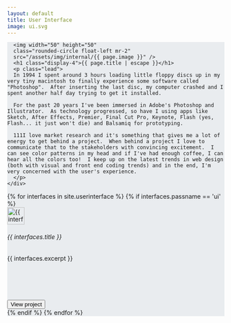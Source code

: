 ```yaml
---
layout: default
title: User Interface
image: ui.svg
---
```

<div class="d-flex" style="background-color: #e9ecef;">

  <div class="jumbotron mx-auto mb-0 py-3 px-5" style="max-width: 1200px">
    <div class="col-lg-12 mx-auto">

      <img width="50" height="50"
      class="rounded-circle float-left mr-2"
      src="/assets/img/internal/{{ page.image }}" />
      <h1 class="display-4">{{ page.title | escape }}</h1>
      <p class="lead">
      In 1994 I spent around 3 hours loading little floppy discs up in my very tiny macintosh to finally experience some software called "Photoshop".  After inserting the last disc, my computer crashed and I spent another half day trying to get it installed.  

      For the past 20 years I've been immersed in Adobe's Photoshop and Illustrator.  As technology progressed, so have I using apps like Sketch, After Effects, Premier, Final Cut Pro, Keynote, Flash (yes, Flash... it just won't die) and Balsamiq for prototyping.

      111I love market research and it's something that gives me a lot of energy to get behind a project.  When behind a project I love to communicate that to the stakeholders with convincing excitement.  I can see color patterns in my head and if I've had enough coffee, I can hear all the colors too!  I keep up on the latest trends in web design (both with visual and front end coding trends) and in the end, I'm very concerned with the user's experience.
      </p>
    </div>
  </div>
</div>
<div>
  <div class="d-flex justify-content-center">
    <div class="container-fluid">
      <div class="col-lg-10 mx-auto row d-flex justify-content-center mt-3" style="max-width: 1400px">
        {% for interfaces in site.userinterface %}
          {% if interfaces.passname == 'ui' %}
        <div class="card col-sm-12 col-lg-3 m-2">
          <div class="card-body d-flex flex-column">
            <div class="media">
              <div class="d-flex mr-3">
                <a href="{{ interfaces.url }}">
                  <img width="40" height="40"
                  class="rounded-circle"
                  src="/assets/img/{{ interfaces.image }} " alt="{{ interfaces.title }}" />
                </a>
              </div>
              <div class="media-body">
                <h6 class="mb-1">{{ interfaces.title }}</h6>
              </div>
            </div>
            <div class="d-flex flex-column" style="height: 105px;">
             <div class="p-2">
               <p class="text-muted">{{ interfaces.excerpt }}</p>
             </div>
            </div>
            <div class=" flex-column align-items-end">
              <button type="button" class="btn btn-secondary btn-sm btn-block" onclick="location.href = '{{ interfaces.url }}';">View project</button>
            </div>
          </div>
        </div>
        {% endif %}
        {% endfor %}
      </div>
    </div>
  </div>
</div>
